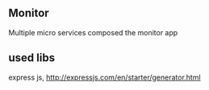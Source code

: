 ## Monitor

Multiple micro services composed the monitor app


## used libs

express js, http://expressjs.com/en/starter/generator.html
